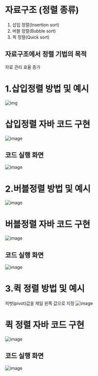 # 자료구조 (정렬 종류)
1. 삽입 정렬(Insertion sort)
2. 버블 정렬(Bubble sort)
3. 퀵 정렬(Quick sort)
## 자료구조에서 정렬 기법의 목적
자료 관리 효율 증가

# 1.삽입정렬 방법 및 예시
![img](https://user-images.githubusercontent.com/114748934/223014207-f9b61046-fc5e-4097-b474-b56405815a89.gif)
# 삽입정렬 자바 코드 구현
![image](https://user-images.githubusercontent.com/114748934/223294605-02a64e16-e60f-406a-8de3-0e1dc6ab9b6d.png)
## 코드 실행 화면
![image](https://user-images.githubusercontent.com/114748934/223293571-f8019976-d811-4153-9ecd-180377779071.png)

# 2.버블정렬 방법 및 예시
![image](https://velog.velcdn.com/images%2Fgillog%2Fpost%2F9f3ab7d6-54a3-468f-b892-84710575cfe7%2Fbubble-sort-001.gif)
# 버블정렬 자바 코드 구현
![image](https://user-images.githubusercontent.com/114748934/223880547-2c0fb5a3-3e50-4cfb-ba98-673b1236b556.png)
## 코드 실행 화면
![image](https://user-images.githubusercontent.com/114748934/223880675-94c29a7a-29b4-4ca9-a29c-cebd798c6809.png)

# 3.퀵 정렬 방법 및 예시
피벗(pivot)값을 제일 왼쪽 값으로 지정
![image](https://velog.velcdn.com/images%2Fkji990607%2Fpost%2F28948297-8ed3-406a-80fe-4784557d1285%2Fquick_sort.gif)
# 퀵 정렬 자바 코드 구현
![image](https://user-images.githubusercontent.com/114748934/223427507-d7417ff6-8b43-42ff-9c40-121695347869.png)

## 코드 실행 화면
![image](https://user-images.githubusercontent.com/114748934/223427582-b45cfd04-3be5-4fcd-9ea9-a4f1ab373ec3.png)

